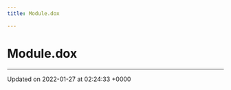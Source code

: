 ```yaml
---
title: Module.dox

---
```


# Module.dox








-------------------------------

Updated on 2022-01-27 at 02:24:33 +0000
